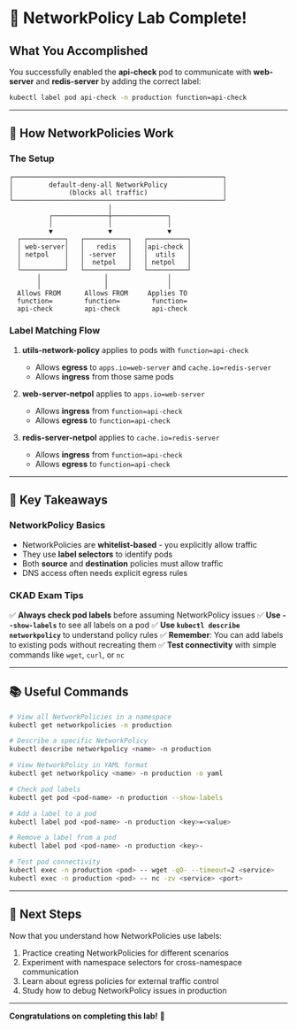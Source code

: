 # 🎉 NetworkPolicy Lab Complete!

## What You Accomplished

You successfully enabled the **api-check** pod to communicate with **web-server** and **redis-server** by adding the correct label:

```bash
kubectl label pod api-check -n production function=api-check
```

---

## 🔐 How NetworkPolicies Work

### The Setup

```
┌─────────────────────────────────────────────────────┐
│         default-deny-all NetworkPolicy              │
│              (blocks all traffic)                   │
└─────────────────────────────────────────────────────┘
                         │
          ┌──────────────┼──────────────┐
          │              │              │
          ▼              ▼              ▼
  ┌───────────┐   ┌───────────┐   ┌──────────┐
  │ web-server│   │   redis   │   │api-check │
  │ netpol    │   │ -server   │   │  utils   │
  │           │   │  netpol   │   │ netpol   │
  └───────────┘   └───────────┘   └──────────┘
       │                │               │
       │                │               │
  Allows FROM      Allows FROM     Applies TO
  function=        function=        function=
  api-check        api-check        api-check
```

### Label Matching Flow

1. **utils-network-policy** applies to pods with `function=api-check`
   - Allows **egress** to `apps.io=web-server` and `cache.io=redis-server`
   - Allows **ingress** from those same pods

2. **web-server-netpol** applies to `apps.io=web-server`
   - Allows **ingress** from `function=api-check`
   - Allows **egress** to `function=api-check`

3. **redis-server-netpol** applies to `cache.io=redis-server`
   - Allows **ingress** from `function=api-check`
   - Allows **egress** to `function=api-check`

---

## 🎯 Key Takeaways

### NetworkPolicy Basics

- NetworkPolicies are **whitelist-based** - you explicitly allow traffic
- They use **label selectors** to identify pods
- Both **source** and **destination** policies must allow traffic
- DNS access often needs explicit egress rules

### CKAD Exam Tips

✅ **Always check pod labels** before assuming NetworkPolicy issues
✅ **Use `--show-labels`** to see all labels on a pod
✅ **Use `kubectl describe networkpolicy`** to understand policy rules
✅ **Remember**: You can add labels to existing pods without recreating them
✅ **Test connectivity** with simple commands like `wget`, `curl`, or `nc`

---

## 📚 Useful Commands

```bash
# View all NetworkPolicies in a namespace
kubectl get networkpolicies -n production

# Describe a specific NetworkPolicy
kubectl describe networkpolicy <name> -n production

# View NetworkPolicy in YAML format
kubectl get networkpolicy <name> -n production -o yaml

# Check pod labels
kubectl get pod <pod-name> -n production --show-labels

# Add a label to a pod
kubectl label pod <pod-name> -n production <key>=<value>

# Remove a label from a pod
kubectl label pod <pod-name> -n production <key>-

# Test pod connectivity
kubectl exec -n production <pod> -- wget -qO- --timeout=2 <service>
kubectl exec -n production <pod> -- nc -zv <service> <port>
```

---

## 🚀 Next Steps

Now that you understand how NetworkPolicies use labels:

1. Practice creating NetworkPolicies for different scenarios
2. Experiment with namespace selectors for cross-namespace communication
3. Learn about egress policies for external traffic control
4. Study how to debug NetworkPolicy issues in production

---

**Congratulations on completing this lab!** 🎊
